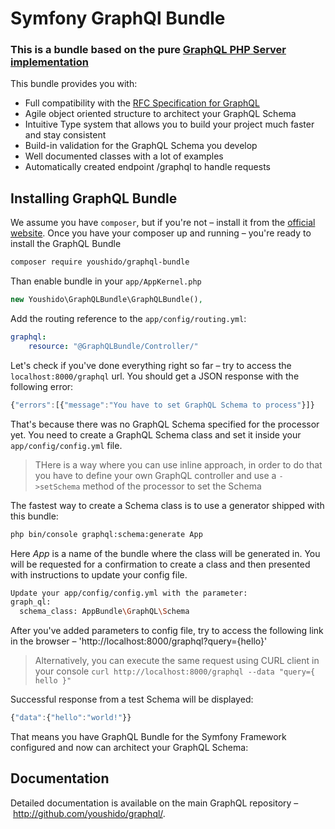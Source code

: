 # Symfony GraphQl Bundle

### This is a bundle based on the pure [GraphQL PHP Server implementation](http://github.com/youshido/graphql/)

This bundle provides you with:

 * Full compatibility with the [RFC Specification for GraphQL](https://facebook.github.io/graphql/)
 * Agile object oriented structure to architect your GraphQL Schema
 * Intuitive Type system that allows you to build your project much faster and stay consistent
 * Build-in validation for the GraphQL Schema you develop
 * Well documented classes with a lot of examples 
 * Automatically created endpoint /graphql to handle requests
 
## Installing GraphQL Bundle

We assume you have `composer`, but if you're not – install it from the [official website](https://getcomposer.org/doc/00-intro.md#installation-linux-unix-osx).
Once you have your composer up and running – you're ready to install the GraphQL Bundle
```sh
composer require youshido/graphql-bundle
```

Than enable bundle in your `app/AppKernel.php`
```php
new Youshido\GraphQLBundle\GraphQLBundle(),
```

Add the routing reference to the `app/config/routing.yml`:
```yaml
graphql:
    resource: "@GraphQLBundle/Controller/"
```

Let's check if you've done everything right so far – try to access the `localhost:8000/graphql` url.
You should get a JSON response with the following error:
```js
{"errors":[{"message":"You have to set GraphQL Schema to process"}]}
```

That's because there was no GraphQL Schema specified for the processor yet.
You need to create a GraphQL Schema class and set it inside your `app/config/config.yml` file.

> THere is a way where you can use inline approach, in order to do that you have to define your own GraphQL controller and use a `->setSchema` method of the processor to set the Schema

The fastest way to create a Schema class is to use a generator shipped with this bundle:
```sh
php bin/console graphql:schema:generate App
```
Here *App* is a name of the bundle where the class will be generated in.
You will be requested for a confirmation to create a class and then presented with instructions to update your config file.

```sh
Update your app/config/config.yml with the parameter:
graph_ql:
  schema_class: AppBundle\GraphQL\Schema
```

After you've added parameters to config file, try to access the following link in the browser – 'http://localhost:8000/graphql?query={hello}'

> Alternatively, you can execute the same request using CURL client in your console
> `curl http://localhost:8000/graphql --data "query={ hello }"`

Successful response from a test Schema will be displayed:
```js
{"data":{"hello":"world!"}}
```

That means you have GraphQL Bundle for the Symfony Framework configured and now can architect your GraphQL Schema:

## Documentation

Detailed documentation is available on the main GraphQL repository – http://github.com/youshido/graphql/.
